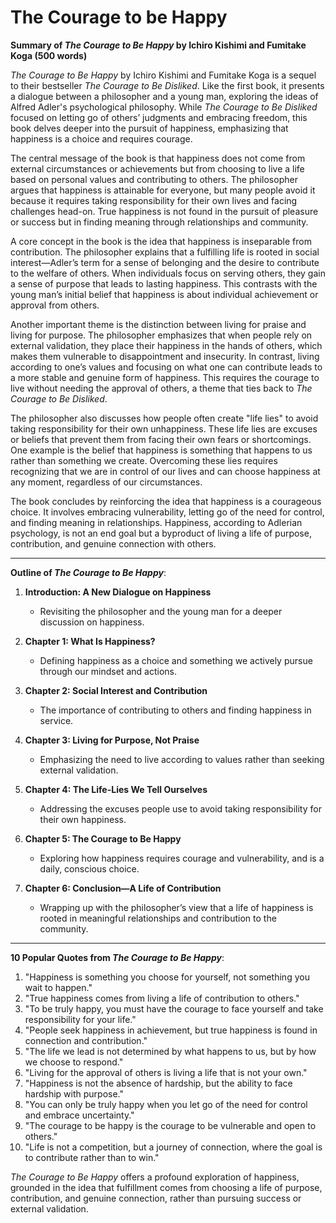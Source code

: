 # The Courage to be Happy

**Summary of *The Courage to Be Happy* by Ichiro Kishimi and Fumitake Koga (500 words)**

*The Courage to Be Happy* by Ichiro Kishimi and Fumitake Koga is a sequel to their bestseller *The Courage to Be Disliked*. Like the first book, it presents a dialogue between a philosopher and a young man, exploring the ideas of Alfred Adler's psychological philosophy. While *The Courage to Be Disliked* focused on letting go of others’ judgments and embracing freedom, this book delves deeper into the pursuit of happiness, emphasizing that happiness is a choice and requires courage.

The central message of the book is that happiness does not come from external circumstances or achievements but from choosing to live a life based on personal values and contributing to others. The philosopher argues that happiness is attainable for everyone, but many people avoid it because it requires taking responsibility for their own lives and facing challenges head-on. True happiness is not found in the pursuit of pleasure or success but in finding meaning through relationships and community.

A core concept in the book is the idea that happiness is inseparable from contribution. The philosopher explains that a fulfilling life is rooted in social interest—Adler’s term for a sense of belonging and the desire to contribute to the welfare of others. When individuals focus on serving others, they gain a sense of purpose that leads to lasting happiness. This contrasts with the young man’s initial belief that happiness is about individual achievement or approval from others.

Another important theme is the distinction between living for praise and living for purpose. The philosopher emphasizes that when people rely on external validation, they place their happiness in the hands of others, which makes them vulnerable to disappointment and insecurity. In contrast, living according to one’s values and focusing on what one can contribute leads to a more stable and genuine form of happiness. This requires the courage to live without needing the approval of others, a theme that ties back to *The Courage to Be Disliked*.

The philosopher also discusses how people often create "life lies" to avoid taking responsibility for their own unhappiness. These life lies are excuses or beliefs that prevent them from facing their own fears or shortcomings. One example is the belief that happiness is something that happens to us rather than something we create. Overcoming these lies requires recognizing that we are in control of our lives and can choose happiness at any moment, regardless of our circumstances.

The book concludes by reinforcing the idea that happiness is a courageous choice. It involves embracing vulnerability, letting go of the need for control, and finding meaning in relationships. Happiness, according to Adlerian psychology, is not an end goal but a byproduct of living a life of purpose, contribution, and genuine connection with others.

---

**Outline of *The Courage to Be Happy***:

1. **Introduction: A New Dialogue on Happiness**
   - Revisiting the philosopher and the young man for a deeper discussion on happiness.
   
2. **Chapter 1: What Is Happiness?**
   - Defining happiness as a choice and something we actively pursue through our mindset and actions.
   
3. **Chapter 2: Social Interest and Contribution**
   - The importance of contributing to others and finding happiness in service.
   
4. **Chapter 3: Living for Purpose, Not Praise**
   - Emphasizing the need to live according to values rather than seeking external validation.
   
5. **Chapter 4: The Life-Lies We Tell Ourselves**
   - Addressing the excuses people use to avoid taking responsibility for their own happiness.
   
6. **Chapter 5: The Courage to Be Happy**
   - Exploring how happiness requires courage and vulnerability, and is a daily, conscious choice.
   
7. **Chapter 6: Conclusion—A Life of Contribution**
   - Wrapping up with the philosopher’s view that a life of happiness is rooted in meaningful relationships and contribution to the community.

---

**10 Popular Quotes from *The Courage to Be Happy***:

1. "Happiness is something you choose for yourself, not something you wait to happen."
2. "True happiness comes from living a life of contribution to others."
3. "To be truly happy, you must have the courage to face yourself and take responsibility for your life."
4. "People seek happiness in achievement, but true happiness is found in connection and contribution."
5. "The life we lead is not determined by what happens to us, but by how we choose to respond."
6. "Living for the approval of others is living a life that is not your own."
7. "Happiness is not the absence of hardship, but the ability to face hardship with purpose."
8. "You can only be truly happy when you let go of the need for control and embrace uncertainty."
9. "The courage to be happy is the courage to be vulnerable and open to others."
10. "Life is not a competition, but a journey of connection, where the goal is to contribute rather than to win."

*The Courage to Be Happy* offers a profound exploration of happiness, grounded in the idea that fulfillment comes from choosing a life of purpose, contribution, and genuine connection, rather than pursuing success or external validation.